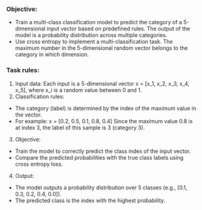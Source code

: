 ### Objective:
* Train a multi-class classification model to predict the category of a 5-dimensional input vector based on predefined rules. The output of the model is a probability distribution across multiple categories.
* Use cross entropy to implement a multi-classification task. The maximum number in the 5-dimensional random vector belongs to the category in which dimension.

### Task rules:
1. Input data:
Each input is a 5-dimensional vector x = [x_1, x_2, x_3, x_4, x_5], where x_i is a random value between 0 and 1.
2. Classification rules:
* The category (label) is determined by the index of the maximum value in the vector.
* For example:
x = [0.2, 0.5, 0.1, 0.8, 0.4]
Since the maximum value 0.8 is at index 3, the label of this sample is 3 (category 3).
3. Objective:
* Train the model to correctly predict the class index of the input vector.
* Compare the predicted probabilities with the true class labels using cross entropy loss.
4. Output:
* The model outputs a probability distribution over 5 classes (e.g., [0.1, 0.3, 0.2, 0.4, 0.0]).
* The predicted class is the index with the highest probability.